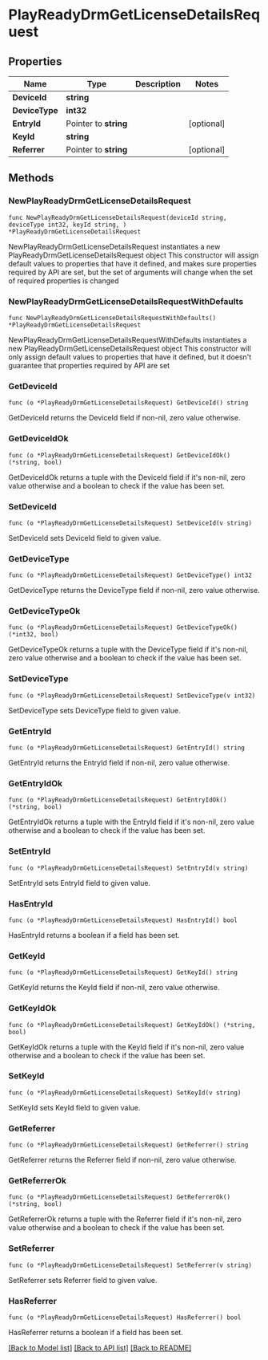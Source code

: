 # PlayReadyDrmGetLicenseDetailsRequest

## Properties

Name | Type | Description | Notes
------------ | ------------- | ------------- | -------------
**DeviceId** | **string** |  | 
**DeviceType** | **int32** |  | 
**EntryId** | Pointer to **string** |  | [optional] 
**KeyId** | **string** |  | 
**Referrer** | Pointer to **string** |  | [optional] 

## Methods

### NewPlayReadyDrmGetLicenseDetailsRequest

`func NewPlayReadyDrmGetLicenseDetailsRequest(deviceId string, deviceType int32, keyId string, ) *PlayReadyDrmGetLicenseDetailsRequest`

NewPlayReadyDrmGetLicenseDetailsRequest instantiates a new PlayReadyDrmGetLicenseDetailsRequest object
This constructor will assign default values to properties that have it defined,
and makes sure properties required by API are set, but the set of arguments
will change when the set of required properties is changed

### NewPlayReadyDrmGetLicenseDetailsRequestWithDefaults

`func NewPlayReadyDrmGetLicenseDetailsRequestWithDefaults() *PlayReadyDrmGetLicenseDetailsRequest`

NewPlayReadyDrmGetLicenseDetailsRequestWithDefaults instantiates a new PlayReadyDrmGetLicenseDetailsRequest object
This constructor will only assign default values to properties that have it defined,
but it doesn't guarantee that properties required by API are set

### GetDeviceId

`func (o *PlayReadyDrmGetLicenseDetailsRequest) GetDeviceId() string`

GetDeviceId returns the DeviceId field if non-nil, zero value otherwise.

### GetDeviceIdOk

`func (o *PlayReadyDrmGetLicenseDetailsRequest) GetDeviceIdOk() (*string, bool)`

GetDeviceIdOk returns a tuple with the DeviceId field if it's non-nil, zero value otherwise
and a boolean to check if the value has been set.

### SetDeviceId

`func (o *PlayReadyDrmGetLicenseDetailsRequest) SetDeviceId(v string)`

SetDeviceId sets DeviceId field to given value.


### GetDeviceType

`func (o *PlayReadyDrmGetLicenseDetailsRequest) GetDeviceType() int32`

GetDeviceType returns the DeviceType field if non-nil, zero value otherwise.

### GetDeviceTypeOk

`func (o *PlayReadyDrmGetLicenseDetailsRequest) GetDeviceTypeOk() (*int32, bool)`

GetDeviceTypeOk returns a tuple with the DeviceType field if it's non-nil, zero value otherwise
and a boolean to check if the value has been set.

### SetDeviceType

`func (o *PlayReadyDrmGetLicenseDetailsRequest) SetDeviceType(v int32)`

SetDeviceType sets DeviceType field to given value.


### GetEntryId

`func (o *PlayReadyDrmGetLicenseDetailsRequest) GetEntryId() string`

GetEntryId returns the EntryId field if non-nil, zero value otherwise.

### GetEntryIdOk

`func (o *PlayReadyDrmGetLicenseDetailsRequest) GetEntryIdOk() (*string, bool)`

GetEntryIdOk returns a tuple with the EntryId field if it's non-nil, zero value otherwise
and a boolean to check if the value has been set.

### SetEntryId

`func (o *PlayReadyDrmGetLicenseDetailsRequest) SetEntryId(v string)`

SetEntryId sets EntryId field to given value.

### HasEntryId

`func (o *PlayReadyDrmGetLicenseDetailsRequest) HasEntryId() bool`

HasEntryId returns a boolean if a field has been set.

### GetKeyId

`func (o *PlayReadyDrmGetLicenseDetailsRequest) GetKeyId() string`

GetKeyId returns the KeyId field if non-nil, zero value otherwise.

### GetKeyIdOk

`func (o *PlayReadyDrmGetLicenseDetailsRequest) GetKeyIdOk() (*string, bool)`

GetKeyIdOk returns a tuple with the KeyId field if it's non-nil, zero value otherwise
and a boolean to check if the value has been set.

### SetKeyId

`func (o *PlayReadyDrmGetLicenseDetailsRequest) SetKeyId(v string)`

SetKeyId sets KeyId field to given value.


### GetReferrer

`func (o *PlayReadyDrmGetLicenseDetailsRequest) GetReferrer() string`

GetReferrer returns the Referrer field if non-nil, zero value otherwise.

### GetReferrerOk

`func (o *PlayReadyDrmGetLicenseDetailsRequest) GetReferrerOk() (*string, bool)`

GetReferrerOk returns a tuple with the Referrer field if it's non-nil, zero value otherwise
and a boolean to check if the value has been set.

### SetReferrer

`func (o *PlayReadyDrmGetLicenseDetailsRequest) SetReferrer(v string)`

SetReferrer sets Referrer field to given value.

### HasReferrer

`func (o *PlayReadyDrmGetLicenseDetailsRequest) HasReferrer() bool`

HasReferrer returns a boolean if a field has been set.


[[Back to Model list]](../README.md#documentation-for-models) [[Back to API list]](../README.md#documentation-for-api-endpoints) [[Back to README]](../README.md)



